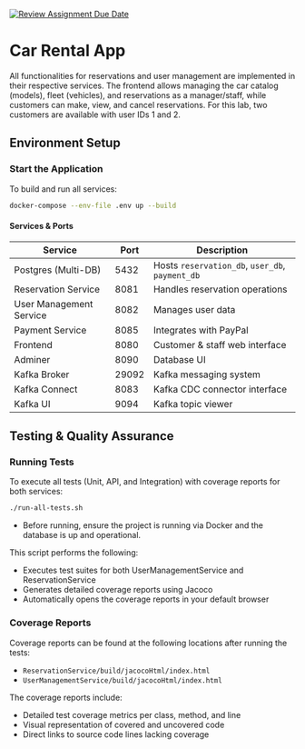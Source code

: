 [![Review Assignment Due Date](https://classroom.github.com/assets/deadline-readme-button-22041afd0340ce965d47ae6ef1cefeee28c7c493a6346c4f15d667ab976d596c.svg)](https://classroom.github.com/a/iKoHruX_)

# Car Rental App
All functionalities for reservations and user management are implemented in their respective services.
The frontend allows managing the car catalog (models), fleet (vehicles), and reservations as a manager/staff, while customers can make, view, and cancel reservations.
For this lab, two customers are available with user IDs 1 and 2.

## Environment Setup

### Start the Application

To build and run all services:

```bash
docker-compose --env-file .env up --build
```


#### Services & Ports
| Service                 | Port  | Description                                     |
|-------------------------|-------|-------------------------------------------------|
| Postgres (Multi-DB)     | 5432  | Hosts `reservation_db`, `user_db`, `payment_db` |
| Reservation Service     | 8081  | Handles reservation operations                  |
| User Management Service | 8082  | Manages user data                               |
| Payment Service         | 8085  | Integrates with PayPal                          |
| Frontend                | 8080  | Customer & staff web interface                  |
| Adminer                 | 8090  | Database UI                                     |
| Kafka Broker            | 29092 | Kafka messaging system                          |
| Kafka Connect           | 8083  | Kafka CDC connector interface                   |
| Kafka UI                | 9094  | Kafka topic viewer                              |


## Testing & Quality Assurance

### Running Tests

To execute all tests (Unit, API, and Integration) with coverage reports for both services:

```bash
./run-all-tests.sh
```
- Before running, ensure the project is running via Docker and the database is up and operational.

This script performs the following:
- Executes test suites for both UserManagementService and ReservationService
- Generates detailed coverage reports using Jacoco
- Automatically opens the coverage reports in your default browser

### Coverage Reports
Coverage reports can be found at the following locations after running the tests:
- `ReservationService/build/jacocoHtml/index.html`
- `UserManagementService/build/jacocoHtml/index.html`

The coverage reports include:
- Detailed test coverage metrics per class, method, and line
- Visual representation of covered and uncovered code
- Direct links to source code lines lacking coverage
